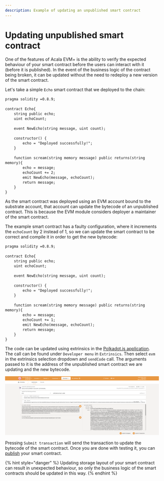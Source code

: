 ```yaml
---
description: Example of updating an unpublished smart contract
---
```


# Updating unpublished smart contract

One of the features of Acala EVM+ is the ability to verify the expected behaviour of your smart contract before the users can interact with it (before it is published). In the event of the business logic of the contract being broken, it can be updated without the need to redeploy a new version of the smart contract.

Let's take a simple `Echo` smart contract that we deployed to the chain:

```solidity
pragma solidity =0.8.9;

contract Echo{
    string public echo;
    uint echoCount;

    event NewEcho(string message, uint count);

    constructor() {
        echo = "Deployed successfully!";
    }

    function scream(string memory message) public returns(string memory){
        echo = message;
        echoCount += 2;
        emit NewEcho(message, echoCount);
        return message;
    }
}
```

As the smart contract was deployed using an EVM account bound to the substrate account, that account can update the bytecode of an unpublished contract. This is because the EVM module considers deployer a maintainer of the smart contract.

The example smart contract has a faulty configuration, where it increments the `echoCount` by 2 instead of 1, so we can update the smart contract to be correct and compile it in order to get the new bytecode:

```solidity
pragma solidity =0.8.9;

contract Echo{
    string public echo;
    uint echoCount;

    event NewEcho(string message, uint count);

    constructor() {
        echo = "Deployed successfully!";
    }

    function scream(string memory message) public returns(string memory){
        echo = message;
        echoCount += 1;
        emit NewEcho(message, echoCount);
        return message;
    }
}
```

The code can be updated using extrinsics in the [Polkadot.js application](https://polkadot.js.org/apps/?rpc=wss%3A%2F%2Facala-mandala.api.onfinality.io%2Fpublic-ws#/extrinsics). The call can be found under `Developer menu` in `Extrinsics`. Then select `evm` in the extrinsics selection dropdown and `sendCode` call. The arguments passed to it is the address of the unpublished smart contract we are updating and the new bytecode.

![Developer > Extrinsics > evm > setCode](<../.gitbook/assets/image (9).png>)

Pressing `Submit transaction` will send the transaction to update the bytecode of the smart contract. Once you are done with testing it, you can [publish](../tooling/development-account/publishing-a-smart-contract.md#mark-a-given-contract-as-published-in-the-developer-section-of-the-polkadot-app) your smart contract.

{% hint style="danger" %}
Updating storage layout of your smart contract can result in unexpected behaviour, so only the business logic of the smart contracts should be updated in this way.
{% endhint %}
